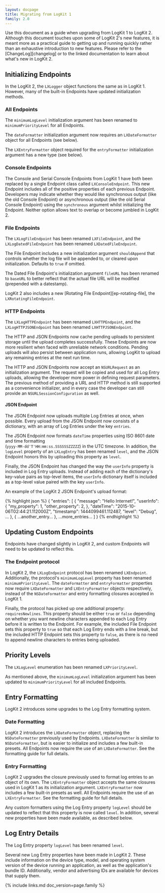 ```yaml
---
layout: docpage
title: Migrating from LogKit 1
family: 2.0
---
```


Use this document as a guide when upgrading from LogKit 1 to LogKit 2. Although this document touches upon some of LogKit 2's new features, it is meant more as a practical guide to getting up and running quickly rather than an exhaustive introduction to new features. Please refer to the [ChangeLog][changelog] or to the linked documentation to learn about what's new in LogKit 2.


## Initializing Endpoints

In the LogKit 2, the `LXLogger` object functions the same as in LogKit 1. However, many of the built-in Endpoints have updated initialization methods.

### All Endpoints

The `minimumLogLevel` initialization argument has been renamed to `minimumPriorityLevel` for all Endpoints.

The `dateFormatter` initialization argument now requires an `LXDateFormatter` object for all Endpoints (see below).

The `LXEntryFormatter` object required for the `entryFormatter` initialization argument has a new type (see below).

### Console Endpoints

The Console and Serial Console Endpoints from LogKit 1 have both been replaced by a single Endpoint class called `LXConsoleEndpoint`. This new Endpoint includes all of the positive properties of each previous Endpoint. Developers may indicate whether they would like synchronous output (like the old Console Endpoint) or asynchronous output (like the old Serial Console Endpoint) using the `synchronous` argument whilst initializing the Endpoint. Neither option allows text to overlap or become jumbled in LogKit 2.

### File Endpoints

The `LXLogFileEndpoint` has been renamed `LXFileEndpoint`, and the `LXLogDatedFileEndpoint` has been renamed `LXDatedFileEndpoint`.

The File Endpoint includes a new initialization argument `shouldAppend` that controls whether the log file will be appended to, or cleared upon initialization. Defaults to `true` if omitted.

The Dated File Endpoint's initialization argument `fileURL` has been renamed to `baseURL` to better reflect that the actual file URL will be modified (prepended with a datestamp).

LogKit 2 also includes a new [Rotating File Endpoint][ep-rotating-file], the `LXRotatingFileEndpoint`.

### HTTP Endpoints

The `LXLogHTTPEndpoint` has been renamed `LXHTTPEndpoint`, and the `LXLogHTTPJSONEndpoint` has been renamed `LXHTTPJSONEndpoint`.

The HTTP and JSON Endpoints now cache pending uploads to persistent storage until the upload completes successfully. These Endpoints are now more resilient when faced with unreliable network conditions. Pending uploads will also persist between application runs, allowing LogKit to upload any remaining entries at the next run time.

The HTTP and JSON Endpoints now accept an `NSURLRequest` as an initialization argument. The request will be copied and used for all Log Entry uploads, allowing the developer more power in defining request parameters. The previous method of providing a URL and HTTP method is still supported as a convenience initializer, and in every case the developer can still provide an `NSURLSessionConfiguration` as well.

#### JSON Endpoint

The JSON Endpoint now uploads multiple Log Entries at once, when possible. Every upload from the JSON Endpoint now consists of a dictionary, with an array of Log Entries under the key `entries`.

The JSON Endpoint now formats `dateTime` properties using ISO 8601 date and time formatting<br>(`yyyy-MM-dd'T'HH:mm:ss.SSSSSSZZZZZ`) in the UTC timezone. In addition, the `logLevel` property of an `LXLogEntry` has been renamed `level`, and the JSON Endpoint honors this by uploading this property as `level`.

Finally, the JSON Endpoint has changed the way the `userInfo` property is included in Log Entry uploads. Instead of adding each of the dictionary's key-value pairs as top-level items, the `userInfo` dictionary itself is included as a top-level value paired with the key `userInfo`.

An example of the LogKit 2 JSON Endpoint's upload format:

{% highlight json %}
{
    "entries": [
        {
            "message": "Hello Internet!",
            "userInfo": {
                "my_property": 1,
                "other_property": 2,
            },
            "dateTime": "2015-10-06T02:44:21.112000Z",
            "timestamp": 1444099461.112487,
            "level": "Debug",
            ...
        },
        {
            ...another_entry...
        },
        ...more_entries...
    ]
}
{% endhighlight %}


## Updating Custom Endpoints

Endpoints have changed slightly in LogKit 2, and custom Endpoints will need to be updated to reflect this.

### The Endpoint protocol

In LogKit 2, the `LXLogEndpoint` protocol has been renamed `LXEndpoint`. Additionally, the protocol's `minimumLogLevel` property has been renamed `minimumPriorityLevel`. The `dateFormatter` and `entryFormatter` properties now require `LXDateFormatter` and `LXEntryFormatter` objects respectively, instead of the `NSDateFormatter` and entry formatting closures accepted in LogKit 1.

Finally, the protocol has picked up one additional property: `requiresNewlines`. This property should be either `true` or `false` depending on whether you want newline characters appended to each Log Entry before it is written to the Endpoint. For example, the included File Endpoint sets this property to `true` so that each Log Entry ends with a line break, but the included HTTP Endpoint sets this property to `false`, as there is no need to append newline characters to entries being uploaded.


## Priority Levels

The `LXLogLevel` enumeration has been renamed `LXPriorityLevel`.

As mentioned above, the `minimumLogLevel` initialization argument has been updated to `minimumPriorityLevel` for all included Endpoints.


## Entry Formatting

LogKit 2 introduces some upgrades to the Log Entry formatting system.

### Date Formatting

LogKit 2 introduces the `LXDateFormatter` object, replacing the `NSDateFormatter` previously used by Endpoints. `LXDateFormatter` is similar to `NSDateFormatter`, but is easier to initialize and includes a few built-in presets. All Endpoints now require the use of an `LXDateFormatter`. See the formatting guide for full details.

### Entry Formatting

LogKit 2 upgrades the closure previously used to format log entries to an object of its own. The `LXEntryFormatter` object accepts the same closures used in LogKit 1 as its initialization argument. `LXEntryFormatter` now includes a few built-in presets as well. All Endpoints require the use of an `LXEntryFormatter`. See the formatting guide for full details.

Any custom formatters using the Log Entry property `logLevel` should be updated to reflect that this property is now called `level`. In addition, several new properties have been made available, as described below.


## Log Entry Details

The Log Entry property `logLevel` has been renamed `level`.

Several new Log Entry properties have been made in LogKit 2. These include information on the device type, model, and operating system version of the device running an application, as well as the application's bundle ID. Additionally, vendor and advertising IDs are available for devices that supply them.


{% include links.md doc_version=page.family %}
